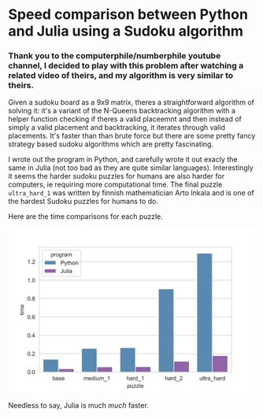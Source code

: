 # Speed comparison between Python and Julia using a Sudoku algorithm


### Thank you to the computerphile/numberphile youtube channel, I decided to play with this problem after watching a related video of theirs, and my algorithm is very similar to theirs.

Given a sudoku board as a 9x9 matrix, theres a straightforward algorithm of solving it: it's a variant of the N-Queens backtracking algorithm with a helper function checking if theres a valid placeemnt and then instead of simply a valid placement and backtracking, it iterates through valid placements. It's faster than than brute force but there are some pretty fancy strategy based sudoku algorithms which are pretty fascinating. 

I wrote out the program in Python, and carefully wrote it out exacly the same in Julia (not too bad as they are quite similar languages). Interestingly it seems the harder sudoku puzzles for humans are also harder for computers, ie requiring more computational time. The final puzzle `ultra_hard_1` was written by finnish mathematician Arto Inkala and is one of the hardest Sudoku puzzles for humans to do. 

Here are the time comparisons for each puzzle.

![img text](pyjl_speeds.png "Title")

Needless to say, Julia is much *much* faster. 
